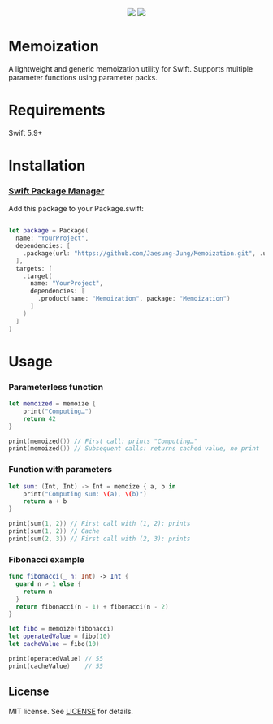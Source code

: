 <p align="center">
<a href="https://github.com/swiftlang/swift-package-manager" alt="Swift Version" title="Swift Version"><img src="https://img.shields.io/badge/Swift-5.9+-F05138" /></a>
<a href="https://github.com/swiftlang/swift-package-manager" alt="Swift Package Manager" title="Swift Package Manager"><img src="https://img.shields.io/badge/Swift%20Package%20Manager-compatible-brightgreen.svg" /></a>
</p>

# Memoization
A lightweight and generic memoization utility for Swift. Supports multiple parameter functions using parameter packs.

# Requirements
Swift 5.9+

# Installation
### [Swift Package Manager](https://github.com/swiftlang/swift-package-manager)
Add this package to your Package.swift:
``` swift

let package = Package(
  name: "YourProject",
  dependencies: [
    .package(url: "https://github.com/Jaesung-Jung/Memoization.git", .upToNextMajor(from: "1.0"))
  ],
  targets: [
    .target(
      name: "YourProject",
      dependencies: [
        .product(name: "Memoization", package: "Memoization")
      ]
    )
  ]
)
```

# Usage
### Parameterless function
``` swift
let memoized = memoize {
    print("Computing…")
    return 42
}

print(memoized()) // First call: prints "Computing…"
print(memoized()) // Subsequent calls: returns cached value, no print
```

### Function with parameters
``` swift
let sum: (Int, Int) -> Int = memoize { a, b in
    print("Computing sum: \(a), \(b)")
    return a + b
}

print(sum(1, 2)) // First call with (1, 2): prints
print(sum(1, 2)) // Cache
print(sum(2, 3)) // First call with (2, 3): prints
```

### Fibonacci example
``` swift
func fibonacci(_ n: Int) -> Int {
  guard n > 1 else {
    return n
  }
  return fibonacci(n - 1) + fibonacci(n - 2)
}

let fibo = memoize(fibonacci)
let operatedValue = fibo(10)
let cacheValue = fibo(10)

print(operatedValue) // 55
print(cacheValue)    // 55
```

## License
MIT license. See [LICENSE](https://github.com/Jaesung-Jung/Memoization/blob/main/LICENSE) for details.
